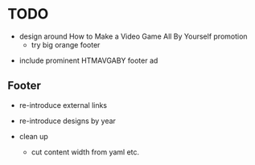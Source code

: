 # TODO

+ design around How to Make a Video Game All By Yourself promotion
	- try big orange footer
- include prominent HTMAVGABY footer ad

## Footer

- re-introduce external links
- re-introduce designs by year

- clean up
	- cut content width from yaml etc.
